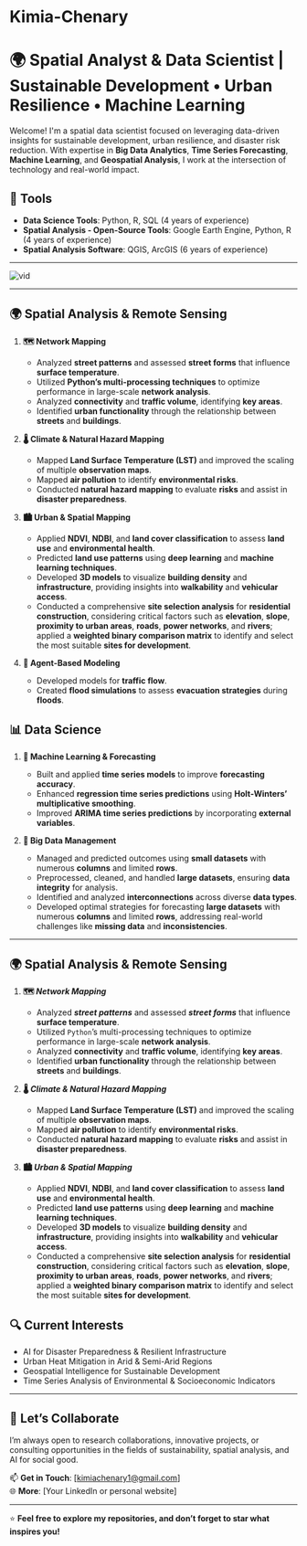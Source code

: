 
# Kimia-Chenary
# 🌍 Spatial Analyst & Data Scientist | Sustainable Development • Urban Resilience • Machine Learning

Welcome! I'm a spatial data scientist focused on leveraging data-driven insights for sustainable development, urban resilience, and disaster risk reduction. With expertise in **Big Data Analytics**, **Time Series Forecasting**, **Machine Learning**, and **Geospatial Analysis**, I work at the intersection of technology and real-world impact.

## 🔧 **Tools**

- **Data Science Tools**: Python, R, SQL (4 years of experience)  
- **Spatial Analysis - Open-Source Tools**: Google Earth Engine, Python, R (4 years of experience)  
- **Spatial Analysis Software**: QGIS, ArcGIS (6 years of experience)

---

![vid](https://github.com/user-attachments/assets/60ab2699-28fe-4929-8964-6b86264e35c3)



---

## **🌍 Spatial Analysis & Remote Sensing**

1. **🗺️ Network Mapping**  
   - Analyzed **street patterns** and assessed **street forms** that influence **surface temperature**.  
   - Utilized **Python’s multi-processing techniques** to optimize performance in large-scale **network analysis**.  
   - Analyzed **connectivity** and **traffic volume**, identifying **key areas**.  
   - Identified **urban functionality** through the relationship between **streets** and **buildings**.

2. **🌡️ Climate & Natural Hazard Mapping**  
   - Mapped **Land Surface Temperature (LST)** and improved the scaling of multiple **observation maps**.  
   - Mapped **air pollution** to identify **environmental risks**.  
   - Conducted **natural hazard mapping** to evaluate **risks** and assist in **disaster preparedness**.

3. **🏙️ Urban & Spatial Mapping**  
   - Applied **NDVI**, **NDBI**, and **land cover classification** to assess **land use** and **environmental health**.  
   - Predicted **land use patterns** using **deep learning** and **machine learning techniques**.  
   - Developed **3D models** to visualize **building density** and **infrastructure**, providing insights into **walkability** and **vehicular access**.  
   - Conducted a comprehensive **site selection analysis** for **residential construction**, considering critical factors such as **elevation**, **slope**, **proximity to urban areas**, **roads**, **power networks**, and **rivers**; applied a **weighted binary comparison matrix** to identify and select the most suitable **sites for development**.

4. **🚗 Agent-Based Modeling**  
   - Developed models for **traffic flow**.  
   - Created **flood simulations** to assess **evacuation strategies** during **floods**.

## **📊 Data Science**

1. **🤖 Machine Learning & Forecasting**  
   - Built and applied **time series models** to improve **forecasting accuracy**.  
   - Enhanced **regression time series predictions** using **Holt-Winters’ multiplicative smoothing**.  
   - Improved **ARIMA time series predictions** by incorporating **external variables**.

2. **💾 Big Data Management**  
   - Managed and predicted outcomes using **small datasets** with numerous **columns** and limited **rows**.  
   - Preprocessed, cleaned, and handled **large datasets**, ensuring **data integrity** for analysis.  
   - Identified and analyzed **interconnections** across diverse **data types**.  
   - Developed optimal strategies for forecasting **large datasets** with numerous **columns** and limited **rows**, addressing real-world challenges like **missing data** and **inconsistencies**.

---


## **🌍 Spatial Analysis & Remote Sensing**

1. **🗺️ _Network Mapping_**  
   - Analyzed **_street patterns_** and assessed **_street forms_** that influence **surface temperature**.  
   - Utilized `Python`’s multi-processing techniques to optimize performance in large-scale **network analysis**.  
   - Analyzed **connectivity** and **traffic volume**, identifying **key areas**.  
   - Identified **urban functionality** through the relationship between **streets** and **buildings**.

2. **🌡️ _Climate & Natural Hazard Mapping_**  
   - Mapped **Land Surface Temperature (LST)** and improved the scaling of multiple **observation maps**.  
   - Mapped **air pollution** to identify **environmental risks**.  
   - Conducted **natural hazard mapping** to evaluate **risks** and assist in **disaster preparedness**.

3. **🏙️ _Urban & Spatial Mapping_**  
   - Applied **NDVI**, **NDBI**, and **land cover classification** to assess **land use** and **environmental health**.  
   - Predicted **land use patterns** using **deep learning** and **machine learning techniques**.  
   - Developed **3D models** to visualize **building density** and **infrastructure**, providing insights into **walkability** and **vehicular access**.
   - Conducted a comprehensive **site selection analysis** for **residential construction**, considering critical factors such as **elevation**, **slope**, **proximity to urban areas**, **roads**, **power networks**, and **rivers**; applied a **weighted binary comparison matrix** to identify and select the most suitable **sites for development**.


## 🔍 Current Interests

- AI for Disaster Preparedness & Resilient Infrastructure  
- Urban Heat Mitigation in Arid & Semi-Arid Regions  
- Geospatial Intelligence for Sustainable Development  
- Time Series Analysis of Environmental & Socioeconomic Indicators  

---

## 🤝 Let’s Collaborate

I’m always open to research collaborations, innovative projects, or consulting opportunities in the fields of sustainability, spatial analysis, and AI for social good.

📫 **Get in Touch**: [kimiachenary1@gmail.com]  
🌐 **More**: [Your LinkedIn or personal website]

---

⭐ **Feel free to explore my repositories, and don’t forget to star what inspires you!**


